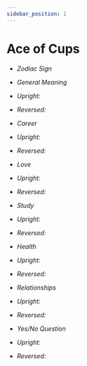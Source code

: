 ```yaml
---
sidebar_position: 1
---
```


# Ace of Cups

- *Zodiac Sign*
- *General Meaning*
- *Upright:* 
- *Reversed:* 
- *Career*
- *Upright:* 
- *Reversed:* 
- *Love*
- *Upright:* 
- *Reversed:* 
- *Study*
- *Upright:* 
- *Reversed:* 
- *Health*
- *Upright:* 
- *Reversed:* 
- *Relationships*
- *Upright:* 
- *Reversed:* 

- *Yes/No Question*
- *Upright:* 
- *Reversed:* 
